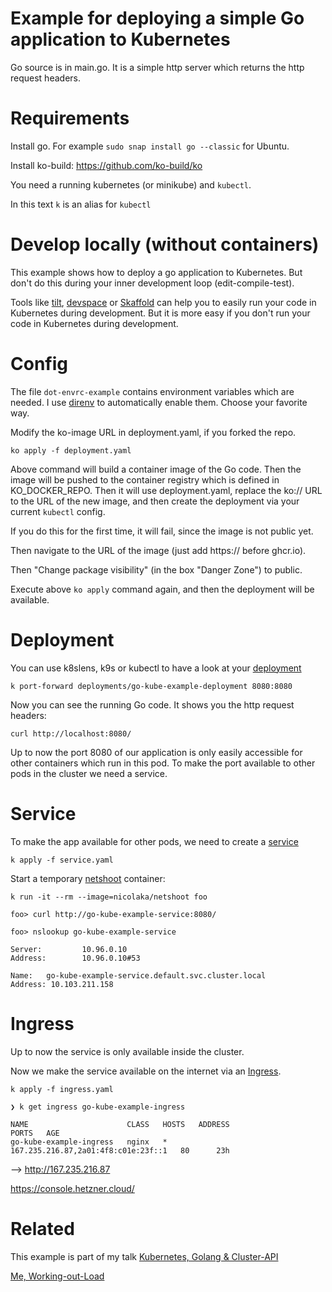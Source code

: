 # Example for deploying a simple Go application to Kubernetes

Go source is in main.go. It is a simple http server which returns the http request headers.

# Requirements

Install go. For example `sudo snap install go --classic` for Ubuntu.

Install ko-build: https://github.com/ko-build/ko

You need a running kubernetes (or minikube) and `kubectl`.

In this text `k` is an alias for `kubectl`

# Develop locally (without containers)

This example shows how to deploy a go application to Kubernetes. But don't do
this during your inner development loop (edit-compile-test). 

Tools like [tilt](https://tilt.dev/), [devspace](https://github.com/loft-sh/devspace) or [Skaffold](https://skaffold.dev/) can help
you to easily run your code in Kubernetes during development. But it is more easy if you don't run your
code in Kubernetes during development. 


# Config

The file `dot-envrc-example` contains environment variables which are
needed. I use [direnv](https://direnv.net/) to automatically enable them. Choose
your favorite way.

Modify the ko-image URL in deployment.yaml, if you forked the repo.

```
ko apply -f deployment.yaml
```

Above command will build a container image of the Go code. Then the image will be pushed to the container registry
which is defined in KO_DOCKER_REPO. Then it will use deployment.yaml, replace the ko:// URL to the URL of
the new image, and then create the deployment via your current `kubectl` config.

If you do this for the first time, it will fail, since the image is not public yet.

Then navigate to the URL of the image (just add https:// before ghcr.io).

Then "Change package visibility" (in the box "Danger Zone") to public.

Execute above `ko apply` command again, and then the deployment will be available.

# Deployment

You can use k8slens, k9s or kubectl to have a look at
your [deployment](https://kubernetes.io/docs/concepts/workloads/controllers/deployment/)

```
k port-forward deployments/go-kube-example-deployment 8080:8080
```

Now you can see the running Go code. It shows you the http request headers:

```
curl http://localhost:8080/
```

Up to now the port 8080 of our application is only easily accessible
for other containers which run in this pod. To make the port available
to other pods in the cluster we need a service.

# Service

To make the app available for other pods,
we need to create a [service](https://kubernetes.io/docs/concepts/services-networking/service/)

```
k apply -f service.yaml
```

Start a temporary [netshoot](https://github.com/nicolaka/netshoot) container:

```
k run -it --rm --image=nicolaka/netshoot foo

foo> curl http://go-kube-example-service:8080/

foo> nslookup go-kube-example-service

Server:         10.96.0.10
Address:        10.96.0.10#53

Name:   go-kube-example-service.default.svc.cluster.local
Address: 10.103.211.158
```

# Ingress

Up to now the service is only available inside the cluster.



Now we make the service available on the internet via an [Ingress](https://kubernetes.io/docs/concepts/services-networking/ingress/).

```
k apply -f ingress.yaml
```

```
❯ k get ingress go-kube-example-ingress 

NAME                      CLASS   HOSTS   ADDRESS                               PORTS   AGE
go-kube-example-ingress   nginx   *       167.235.216.87,2a01:4f8:c01e:23f::1   80      23h
```

--> http://167.235.216.87

https://console.hetzner.cloud/

# Related

This example is part of my talk [Kubernetes, Golang & Cluster-API](https://docs.google.com/presentation/d/1VG0XtUK48aJ7FITC9A7vuiI9h8YLRBgqHq7oqxFiofY/edit#slide=id.g16c3fde7cd8_0_79)

[Me, Working-out-Load](/guettli/wol)

